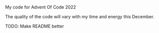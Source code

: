 My code for Advent Of Code 2022

The quality of the code will vary with my time and energy this December.

TODO: Make README better